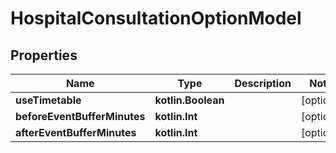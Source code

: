 
# HospitalConsultationOptionModel

## Properties
Name | Type | Description | Notes
------------ | ------------- | ------------- | -------------
**useTimetable** | **kotlin.Boolean** |  |  [optional]
**beforeEventBufferMinutes** | **kotlin.Int** |  |  [optional]
**afterEventBufferMinutes** | **kotlin.Int** |  |  [optional]




